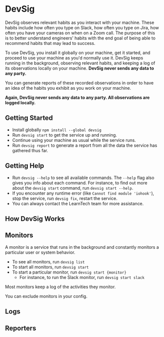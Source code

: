 # DevSig
DevSig observes relevant habits as you interact with your machine. These habits include
how often you type on Slack, how often you type on Jira, how often you have your cameras on when on a Zoom call.
The purpose of this is to better understand engineers' habits with the end goal of being able to recommend
habits that may lead to success.

To use DevSig, you install it globally on your machine, get it started, and proceed to use your machine as you'd normally
use it. DevSig keeps running in the background, observing relevant habits, and keeping a log of its observations
locally on your machine. **DevSig never sends any data to any party.**

You can generate reports of these recorded observations in order to have an idea of the habits you exhibit
as you work on your machine.

**Again, DevSig never sends any data to any party. All observations are logged locally.**

## Getting Started
- Install globally `npm install --global devsig`
- Run `devsig start` to get the service up and running.
- Continue using your machine as usual while the service runs.
- Run `devsig report` to generate a report from all the data the service has gathered thus far.

## Getting Help
- Run `devsig --help` to see all available commands. The `--help` flag also gives you info about each command. For instance, to find out more about the `devsig start` command, run `devsig start --help`.
- If you encounter any runtime error (like `Cannot find module 'iohook'`), stop the service, run `devsig fix`, restart the service.
- You can always contact the LearnTech team for more assistance.

## How DevSig Works

## Monitors
A monitor is a service that runs in the background and constantly monitors a particular user or system behavior.

- To see all monitors, run `devsig list`
- To start all monitors, run `devsig start`
- To start a particular monitor, run `devsig start {monitor}`
    - For instance, to run the Slack monitor, run `devsig start slack`

Most monitors keep a log of the activities they monitor.

You can exclude monitors in your config.

## Logs

## Reporters
